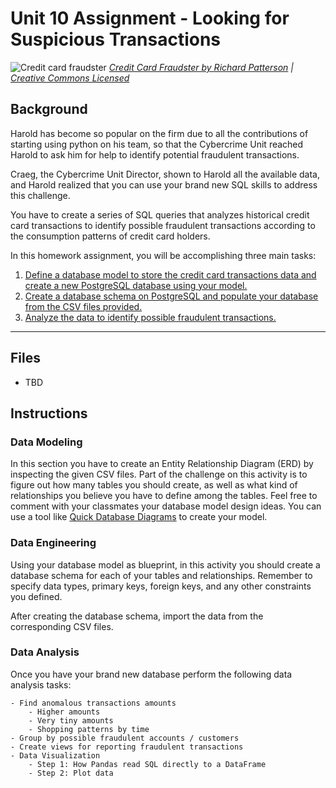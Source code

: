 # Unit 10 Assignment - Looking for Suspicious Transactions

![Credit card fraudster](Images/credit_card_fraudster.jpg)
*[Credit Card Fraudster by Richard Patterson](https://www.flickr.com/photos/136770128@N07/42252105582/) | [Creative Commons Licensed](https://creativecommons.org/licenses/by/2.0/)*

## Background

Harold has become so popular on the firm due to all the contributions of starting using python on his team, so that the Cybercrime Unit reached Harold to ask him for help to identify potential fraudulent transactions.

Craeg, the Cybercrime Unit Director, shown to Harold all the available data, and Harold realized that you can use your brand new SQL skills to address this challenge.

You have to create a series of SQL queries that analyzes historical credit card transactions to identify possible fraudulent transactions according to the consumption patterns of credit card holders.

In this homework assignment, you will be accomplishing three main tasks:

1. [Define a database model to store the credit card transactions data and create a new PostgreSQL database using your model.](#Data-Modeling)
2. [Create a database schema on PostgreSQL and populate your  database from the CSV files provided.](#Data-Engineering)
3. [Analyze the data to identify possible fraudulent transactions.](#Data-Analysis)

---

## Files

* TBD

## Instructions

### Data Modeling

In this section you have to create an Entity Relationship Diagram (ERD) by inspecting the given CSV files. Part of the challenge on this activity is to figure out how many tables you should create, as well as what kind of relationships you believe you have to define among the tables. Feel free to comment with your classmates your database model design ideas. You can use a tool like [Quick Database Diagrams](https://www.quickdatabasediagrams.com) to create your model.

### Data Engineering

Using your database model as blueprint, in this activity you should create a database schema for each of your tables and relationships. Remember to specify data types, primary keys, foreign keys, and any other constraints you defined.

After creating the database schema, import the data from the corresponding CSV files.

### Data Analysis

Once you have your brand new database perform the following data analysis tasks:


    - Find anomalous transactions amounts
        - Higher amounts
        - Very tiny amounts
        - Shopping patterns by time
    - Group by possible fraudulent accounts / customers
    - Create views for reporting fraudulent transactions
    - Data Visualization
        - Step 1: How Pandas read SQL directly to a DataFrame
        - Step 2: Plot data

